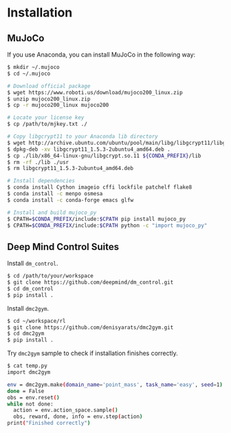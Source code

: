 # Installation

## MuJoCo

If you use Anaconda, you can install MuJoCo in the following way:

```bash
$ mkdir ~/.mujoco
$ cd ~/.mujoco

# Download official package
$ wget https://www.roboti.us/download/mujoco200_linux.zip
$ unzip mujoco200_linux.zip
$ cp -r mujoco200_linux mujoco200

# Locate your license key
$ cp /path/to/mjkey.txt ./

# Copy libgcrypt11 to your Anaconda lib directory
$ wget http://archive.ubuntu.com/ubuntu/pool/main/libg/libgcrypt11/libgcrypt11_1.5.3-2ubuntu4_amd64.deb
$ dpkg-deb -xv libgcrypt11_1.5.3-2ubuntu4_amd64.deb .
$ cp ./lib/x86_64-linux-gnu/libgcrypt.so.11 ${CONDA_PREFIX}/lib
$ rm -rf ./lib ./usr
$ rm libgcrypt11_1.5.3-2ubuntu4_amd64.deb

# Install dependencies
$ conda install Cython imageio cffi lockfile patchelf flake8
$ conda install -c menpo osmesa
$ conda install -c conda-forge emacs glfw

# Install and build mujoco_py
$ CPATH=$CONDA_PREFIX/include:$CPATH pip install mujoco_py
$ CPATH=$CONDA_PREFIX/include:$CPATH python -c "import mujoco_py"
```

## Deep Mind Control Suites

Install `dm_control`.

```bash
$ cd /path/to/your/workspace
$ git clone https://github.com/deepmind/dm_control.git
$ cd dm_control
$ pip install .
```

Install `dmc2gym`.

```bash
$ cd ~/workspace/rl
$ git clone https://github.com/denisyarats/dmc2gym.git
$ cd dmc2gym
$ pip install .
```

Try `dmc2gym` sample to check if installation finishes correctly.

```bash
$ cat temp.py
import dmc2gym

env = dmc2gym.make(domain_name='point_mass', task_name='easy', seed=1)
done = False
obs = env.reset()
while not done:
  action = env.action_space.sample()
  obs, reward, done, info = env.step(action)
print("Finished correctly")
```

